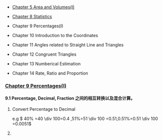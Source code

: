 

- [Chapter 5 Area and Volumes(I)](Chp5.md)

- [Chapter 8 Statistics](awards.md)

- Chapter 9 Percentages(I)
- Chapter 10 Introduction to the Coordinates
- Chapter 11 Angles related to Straight Line and Triangles
- Chapter 12 Congruent Triangles
- Chapter 13 Numberical Estimation
- Chapter 14 Rate, Ratio and Proportion

### [Chapter 9 Percentages(I)]()

#### 9.1 Percentage, Decimal, Fraction 之间的相互转换以及混合计算。

1. Convert Percentage to Decimal

   e.g $ 40\% =40 \div 100=0.4 $,$51\%=51 \div 100 =0.51,0.51\%=0.51 \div 100 =0.0051$

2.